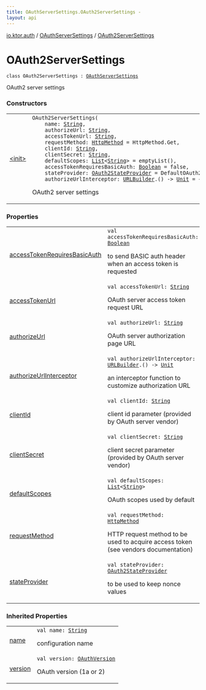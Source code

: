 ```yaml
---
title: OAuthServerSettings.OAuth2ServerSettings - 
layout: api
---
```


<div class='api-docs-breadcrumbs'><a href="../../index.html">io.ktor.auth</a> / <a href="../index.html">OAuthServerSettings</a> / <a href="./index.html">OAuth2ServerSettings</a></div>

# OAuth2ServerSettings

<div class="signature"><code><span class="keyword">class </span><span class="identifier">OAuth2ServerSettings</span>&nbsp;<span class="symbol">:</span>&nbsp;<a href="../index.html"><span class="identifier">OAuthServerSettings</span></a></code></div>

OAuth2 server settings

### Constructors

<table class="api-docs-table">
<tbody>
<tr>
<td markdown="1">

<a href="-init-.html">&lt;init&gt;</a>


</td>
<td markdown="1">
<div class="signature"><code><span class="identifier">OAuth2ServerSettings</span><span class="symbol">(</span><br/>&nbsp;&nbsp;&nbsp;&nbsp;<span class="parameterName" id="io.ktor.auth.OAuthServerSettings.OAuth2ServerSettings$<init>(kotlin.String, kotlin.String, kotlin.String, io.ktor.http.HttpMethod, kotlin.String, kotlin.String, kotlin.collections.List((kotlin.String)), kotlin.Boolean, io.ktor.auth.OAuth2StateProvider, kotlin.Function1((io.ktor.http.URLBuilder, kotlin.Unit)))/name">name</span><span class="symbol">:</span>&nbsp;<a href="https://kotlinlang.org/api/latest/jvm/stdlib/kotlin/-string/index.html"><span class="identifier">String</span></a><span class="symbol">, </span><br/>&nbsp;&nbsp;&nbsp;&nbsp;<span class="parameterName" id="io.ktor.auth.OAuthServerSettings.OAuth2ServerSettings$<init>(kotlin.String, kotlin.String, kotlin.String, io.ktor.http.HttpMethod, kotlin.String, kotlin.String, kotlin.collections.List((kotlin.String)), kotlin.Boolean, io.ktor.auth.OAuth2StateProvider, kotlin.Function1((io.ktor.http.URLBuilder, kotlin.Unit)))/authorizeUrl">authorizeUrl</span><span class="symbol">:</span>&nbsp;<a href="https://kotlinlang.org/api/latest/jvm/stdlib/kotlin/-string/index.html"><span class="identifier">String</span></a><span class="symbol">, </span><br/>&nbsp;&nbsp;&nbsp;&nbsp;<span class="parameterName" id="io.ktor.auth.OAuthServerSettings.OAuth2ServerSettings$<init>(kotlin.String, kotlin.String, kotlin.String, io.ktor.http.HttpMethod, kotlin.String, kotlin.String, kotlin.collections.List((kotlin.String)), kotlin.Boolean, io.ktor.auth.OAuth2StateProvider, kotlin.Function1((io.ktor.http.URLBuilder, kotlin.Unit)))/accessTokenUrl">accessTokenUrl</span><span class="symbol">:</span>&nbsp;<a href="https://kotlinlang.org/api/latest/jvm/stdlib/kotlin/-string/index.html"><span class="identifier">String</span></a><span class="symbol">, </span><br/>&nbsp;&nbsp;&nbsp;&nbsp;<span class="parameterName" id="io.ktor.auth.OAuthServerSettings.OAuth2ServerSettings$<init>(kotlin.String, kotlin.String, kotlin.String, io.ktor.http.HttpMethod, kotlin.String, kotlin.String, kotlin.collections.List((kotlin.String)), kotlin.Boolean, io.ktor.auth.OAuth2StateProvider, kotlin.Function1((io.ktor.http.URLBuilder, kotlin.Unit)))/requestMethod">requestMethod</span><span class="symbol">:</span>&nbsp;<a href="../../../io.ktor.http/-http-method/index.html"><span class="identifier">HttpMethod</span></a>&nbsp;<span class="symbol">=</span>&nbsp;HttpMethod.Get<span class="symbol">, </span><br/>&nbsp;&nbsp;&nbsp;&nbsp;<span class="parameterName" id="io.ktor.auth.OAuthServerSettings.OAuth2ServerSettings$<init>(kotlin.String, kotlin.String, kotlin.String, io.ktor.http.HttpMethod, kotlin.String, kotlin.String, kotlin.collections.List((kotlin.String)), kotlin.Boolean, io.ktor.auth.OAuth2StateProvider, kotlin.Function1((io.ktor.http.URLBuilder, kotlin.Unit)))/clientId">clientId</span><span class="symbol">:</span>&nbsp;<a href="https://kotlinlang.org/api/latest/jvm/stdlib/kotlin/-string/index.html"><span class="identifier">String</span></a><span class="symbol">, </span><br/>&nbsp;&nbsp;&nbsp;&nbsp;<span class="parameterName" id="io.ktor.auth.OAuthServerSettings.OAuth2ServerSettings$<init>(kotlin.String, kotlin.String, kotlin.String, io.ktor.http.HttpMethod, kotlin.String, kotlin.String, kotlin.collections.List((kotlin.String)), kotlin.Boolean, io.ktor.auth.OAuth2StateProvider, kotlin.Function1((io.ktor.http.URLBuilder, kotlin.Unit)))/clientSecret">clientSecret</span><span class="symbol">:</span>&nbsp;<a href="https://kotlinlang.org/api/latest/jvm/stdlib/kotlin/-string/index.html"><span class="identifier">String</span></a><span class="symbol">, </span><br/>&nbsp;&nbsp;&nbsp;&nbsp;<span class="parameterName" id="io.ktor.auth.OAuthServerSettings.OAuth2ServerSettings$<init>(kotlin.String, kotlin.String, kotlin.String, io.ktor.http.HttpMethod, kotlin.String, kotlin.String, kotlin.collections.List((kotlin.String)), kotlin.Boolean, io.ktor.auth.OAuth2StateProvider, kotlin.Function1((io.ktor.http.URLBuilder, kotlin.Unit)))/defaultScopes">defaultScopes</span><span class="symbol">:</span>&nbsp;<a href="https://kotlinlang.org/api/latest/jvm/stdlib/kotlin.collections/-list/index.html"><span class="identifier">List</span></a><span class="symbol">&lt;</span><a href="https://kotlinlang.org/api/latest/jvm/stdlib/kotlin/-string/index.html"><span class="identifier">String</span></a><span class="symbol">&gt;</span>&nbsp;<span class="symbol">=</span>&nbsp;emptyList()<span class="symbol">, </span><br/>&nbsp;&nbsp;&nbsp;&nbsp;<span class="parameterName" id="io.ktor.auth.OAuthServerSettings.OAuth2ServerSettings$<init>(kotlin.String, kotlin.String, kotlin.String, io.ktor.http.HttpMethod, kotlin.String, kotlin.String, kotlin.collections.List((kotlin.String)), kotlin.Boolean, io.ktor.auth.OAuth2StateProvider, kotlin.Function1((io.ktor.http.URLBuilder, kotlin.Unit)))/accessTokenRequiresBasicAuth">accessTokenRequiresBasicAuth</span><span class="symbol">:</span>&nbsp;<a href="https://kotlinlang.org/api/latest/jvm/stdlib/kotlin/-boolean/index.html"><span class="identifier">Boolean</span></a>&nbsp;<span class="symbol">=</span>&nbsp;false<span class="symbol">, </span><br/>&nbsp;&nbsp;&nbsp;&nbsp;<span class="parameterName" id="io.ktor.auth.OAuthServerSettings.OAuth2ServerSettings$<init>(kotlin.String, kotlin.String, kotlin.String, io.ktor.http.HttpMethod, kotlin.String, kotlin.String, kotlin.collections.List((kotlin.String)), kotlin.Boolean, io.ktor.auth.OAuth2StateProvider, kotlin.Function1((io.ktor.http.URLBuilder, kotlin.Unit)))/stateProvider">stateProvider</span><span class="symbol">:</span>&nbsp;<a href="../../-o-auth2-state-provider/index.html"><span class="identifier">OAuth2StateProvider</span></a>&nbsp;<span class="symbol">=</span>&nbsp;DefaultOAuth2StateProvider<span class="symbol">, </span><br/>&nbsp;&nbsp;&nbsp;&nbsp;<span class="parameterName" id="io.ktor.auth.OAuthServerSettings.OAuth2ServerSettings$<init>(kotlin.String, kotlin.String, kotlin.String, io.ktor.http.HttpMethod, kotlin.String, kotlin.String, kotlin.collections.List((kotlin.String)), kotlin.Boolean, io.ktor.auth.OAuth2StateProvider, kotlin.Function1((io.ktor.http.URLBuilder, kotlin.Unit)))/authorizeUrlInterceptor">authorizeUrlInterceptor</span><span class="symbol">:</span>&nbsp;<a href="../../../io.ktor.http/-u-r-l-builder/index.html"><span class="identifier">URLBuilder</span></a><span class="symbol">.</span><span class="symbol">(</span><span class="symbol">)</span>&nbsp;<span class="symbol">-&gt;</span>&nbsp;<a href="https://kotlinlang.org/api/latest/jvm/stdlib/kotlin/-unit/index.html"><span class="identifier">Unit</span></a>&nbsp;<span class="symbol">=</span>&nbsp;{}<span class="symbol">)</span></code></div>

OAuth2 server settings


</td>
</tr>
</tbody>
</table>

### Properties

<table class="api-docs-table">
<tbody>
<tr>
<td markdown="1">

<a href="access-token-requires-basic-auth.html">accessTokenRequiresBasicAuth</a>


</td>
<td markdown="1">
<div class="signature"><code><span class="keyword">val </span><span class="identifier">accessTokenRequiresBasicAuth</span><span class="symbol">: </span><a href="https://kotlinlang.org/api/latest/jvm/stdlib/kotlin/-boolean/index.html"><span class="identifier">Boolean</span></a></code></div>

to send BASIC auth header when an access token is requested


</td>
</tr>
<tr>
<td markdown="1">

<a href="access-token-url.html">accessTokenUrl</a>


</td>
<td markdown="1">
<div class="signature"><code><span class="keyword">val </span><span class="identifier">accessTokenUrl</span><span class="symbol">: </span><a href="https://kotlinlang.org/api/latest/jvm/stdlib/kotlin/-string/index.html"><span class="identifier">String</span></a></code></div>

OAuth server access token request URL


</td>
</tr>
<tr>
<td markdown="1">

<a href="authorize-url.html">authorizeUrl</a>


</td>
<td markdown="1">
<div class="signature"><code><span class="keyword">val </span><span class="identifier">authorizeUrl</span><span class="symbol">: </span><a href="https://kotlinlang.org/api/latest/jvm/stdlib/kotlin/-string/index.html"><span class="identifier">String</span></a></code></div>

OAuth server authorization page URL


</td>
</tr>
<tr>
<td markdown="1">

<a href="authorize-url-interceptor.html">authorizeUrlInterceptor</a>


</td>
<td markdown="1">
<div class="signature"><code><span class="keyword">val </span><span class="identifier">authorizeUrlInterceptor</span><span class="symbol">: </span><a href="../../../io.ktor.http/-u-r-l-builder/index.html"><span class="identifier">URLBuilder</span></a><span class="symbol">.</span><span class="symbol">(</span><span class="symbol">)</span>&nbsp;<span class="symbol">-&gt;</span>&nbsp;<a href="https://kotlinlang.org/api/latest/jvm/stdlib/kotlin/-unit/index.html"><span class="identifier">Unit</span></a></code></div>

an interceptor function to customize authorization URL


</td>
</tr>
<tr>
<td markdown="1">

<a href="client-id.html">clientId</a>


</td>
<td markdown="1">
<div class="signature"><code><span class="keyword">val </span><span class="identifier">clientId</span><span class="symbol">: </span><a href="https://kotlinlang.org/api/latest/jvm/stdlib/kotlin/-string/index.html"><span class="identifier">String</span></a></code></div>

client id parameter (provided by OAuth server vendor)


</td>
</tr>
<tr>
<td markdown="1">

<a href="client-secret.html">clientSecret</a>


</td>
<td markdown="1">
<div class="signature"><code><span class="keyword">val </span><span class="identifier">clientSecret</span><span class="symbol">: </span><a href="https://kotlinlang.org/api/latest/jvm/stdlib/kotlin/-string/index.html"><span class="identifier">String</span></a></code></div>

client secret parameter (provided by OAuth server vendor)


</td>
</tr>
<tr>
<td markdown="1">

<a href="default-scopes.html">defaultScopes</a>


</td>
<td markdown="1">
<div class="signature"><code><span class="keyword">val </span><span class="identifier">defaultScopes</span><span class="symbol">: </span><a href="https://kotlinlang.org/api/latest/jvm/stdlib/kotlin.collections/-list/index.html"><span class="identifier">List</span></a><span class="symbol">&lt;</span><a href="https://kotlinlang.org/api/latest/jvm/stdlib/kotlin/-string/index.html"><span class="identifier">String</span></a><span class="symbol">&gt;</span></code></div>

OAuth scopes used by default


</td>
</tr>
<tr>
<td markdown="1">

<a href="request-method.html">requestMethod</a>


</td>
<td markdown="1">
<div class="signature"><code><span class="keyword">val </span><span class="identifier">requestMethod</span><span class="symbol">: </span><a href="../../../io.ktor.http/-http-method/index.html"><span class="identifier">HttpMethod</span></a></code></div>

HTTP request method to be used to acquire access token (see vendors documentation)


</td>
</tr>
<tr>
<td markdown="1">

<a href="state-provider.html">stateProvider</a>


</td>
<td markdown="1">
<div class="signature"><code><span class="keyword">val </span><span class="identifier">stateProvider</span><span class="symbol">: </span><a href="../../-o-auth2-state-provider/index.html"><span class="identifier">OAuth2StateProvider</span></a></code></div>

to be used to keep nonce values


</td>
</tr>
</tbody>
</table>

### Inherited Properties

<table class="api-docs-table">
<tbody>
<tr>
<td markdown="1">

<a href="../name.html">name</a>


</td>
<td markdown="1">
<div class="signature"><code><span class="keyword">val </span><span class="identifier">name</span><span class="symbol">: </span><a href="https://kotlinlang.org/api/latest/jvm/stdlib/kotlin/-string/index.html"><span class="identifier">String</span></a></code></div>

configuration name


</td>
</tr>
<tr>
<td markdown="1">

<a href="../version.html">version</a>


</td>
<td markdown="1">
<div class="signature"><code><span class="keyword">val </span><span class="identifier">version</span><span class="symbol">: </span><a href="../../-o-auth-version/index.html"><span class="identifier">OAuthVersion</span></a></code></div>

OAuth version (1a or 2)


</td>
</tr>
</tbody>
</table>
